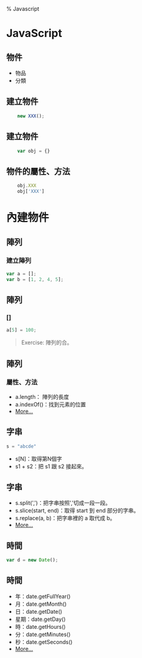 % Javascript

# JavaScript

## 物件

* 物品
* 分類

## 建立物件

```js
    new XXX();
```

## 建立物件

```js
    var obj = {}
```

## 物件的屬性、方法

```js
    obj.XXX
    obj['XXX']
```

# 內建物件

## 陣列

### 建立陣列

```js
var a = [];
var b = [1, 2, 4, 5];
```

## 陣列

### []

```js
a[5] = 100;
```

> Exercise: 陣列的合。

## 陣列

### 屬性、方法

* a.length： 陣列的長度
* a.indexOf()：找到元素的位置
* [More...](https://developer.mozilla.org/en-US/docs/Web/JavaScript/Reference/Global_Objects/Array)

## 字串

```js
s = "abcde"
```

* s[N]：取得第N個字
* s1 + s2：把 s1 跟 s2 接起來。

## 字串

* s.split(',')：把字串按照','切成一段一段。
* s.slice(start, end)：取得 start 到 end 部分的字串。
* s.replace(a, b)：把字串裡的 a 取代成 b。
* [More...](https://developer.mozilla.org/en-US/docs/Web/JavaScript/Reference/Global_Objects/String/replace)

## 時間

```js
var d = new Date();
```

## 時間

* 年：date.getFullYear()
* 月：date.getMonth()
* 日：date.getDate()
* 星期：date.getDay()
* 時：date.getHours()
* 分：date.getMinutes() 
* 秒：date.getSeconds()
* [More...](https://developer.mozilla.org/en-US/docs/Web/JavaScript/Reference/Global_Objects/Date)

